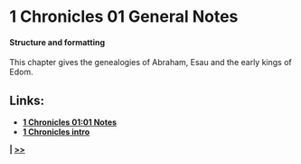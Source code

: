 # 1 Chronicles 01 General Notes #

#### Structure and formatting ####

This chapter gives the genealogies of Abraham, Esau and the early kings of Edom.

## Links: ##

* __[1 Chronicles 01:01 Notes](./01.md)__
* __[1 Chronicles intro](../front/intro.md)__

__| [>>](../02/intro.md)__
